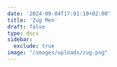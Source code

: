 ```yaml
---
date: '2024-09-04T17:01:10+02:00'
title: 'Zug Men'
draft: false
type: docs
sidebar:
  exclude: true
image: "/images/uploads/zug.png"
---
```

